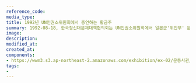 ```yaml
---
reference_code:
media_type:
title: 1992년 UN인권소위원회에서 증언하는 황금주
summary: 1992-08-18, 한국정신대문제대책협의회는 UN인권소위원회에서 일본군'위안부' 문제를 보고했다. 당시 황금주가 참여해 피해사실을 증언했다. 
image:
description:
modified_at:
created_at:
components:
- https://wwm3.s3.ap-northeast-2.amazonaws.com/exhibition/ex-02/운동사관/연대로희망을만들다/1992.08+일본군'위안부'피해자+황금주,+유엔+인권소위원회에+직접+참석하여+증언.jpg
tags:
-
---
```

